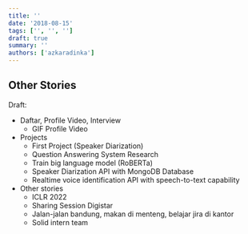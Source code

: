 ```yaml
---
title: ''
date: '2018-08-15'
tags: ['', '', '']
draft: true
summary: ''
authors: ['azkaradinka']
---
```



## Other Stories

Draft:
- Daftar, Profile Video, Interview
	- GIF Profile Video
- Projects
	- First Project (Speaker Diarization)
	- Question Answering System Research
	- Train big language model (RoBERTa)
	- Speaker Diarization API with MongoDB Database
	- Realtime voice identification API with speech-to-text capability
- Other stories
	- ICLR 2022
	- Sharing Session Digistar
	- Jalan-jalan bandung, makan di menteng, belajar jira di kantor
	- Solid intern team